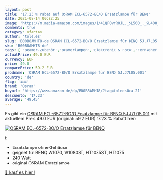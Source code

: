 ```yaml
---
layout: post
title: '17.23 % rabat auf OSRAM ECL-6572-BO/O Ersatzlampe für BENQ'
date: 2021-08-14 00:22:25
image: 'https://m.media-amazon.com/images/I/41QF0vrR0JL._SL500_._SL400_.jpg'
comments: true
category: ofertas
author: 'tole.es'
slug: 'B00B8AMHT8-de OSRAM ECL-6572-BO/O Ersatzlampe für BENQ 5J.J7L05.001'
sku: 'B00B8AMHT8-de'
tags: [ 'Beamer-Zubehör','Beamerlampen','Elektronik & Foto','Fernseher & Heimkino','Heimkino, TV & Video Zubehör','osram', ]
actualPrice: 49.0 EUR
currency: EUR
price: 49.0
comparePrice: 59.2 EUR
prodname: 'OSRAM ECL-6572-BO/O Ersatzlampe für BENQ 5J.J7L05.001'
country: 'de'
flag: '🇩🇪'
brand: 'Osram'
buyurl: 'https://www.amazon.de/dp/B00B8AMHT8/?tag=tolees0ca-21'
descuento: '17.23'
average: '49.45'
---
```


Es gibt ein [OSRAM ECL-6572-BO/O Ersatzlampe für BENQ 5J.J7L05.001](https://www.amazon.de/dp/B00B8AMHT8/?tag=tolees0ca-21) mit aktuellem Preis 49.0 EUR (original: 59.2 EUR) 17.23 % Rabatt hier:

[![OSRAM ECL-6572-BO/O Ersatzlampe für BENQ](https://m.media-amazon.com/images/I/41QF0vrR0JL._SL500_._SL400_.jpg)](https://www.amazon.de/dp/B00B8AMHT8/?tag=tolees0ca-21)

ℹ️:

- Ersatzlampe ohne Gehäuse
- geignet für BENQ W1070, W1080ST, HT1085ST, HT1075
- 240 Watt
- original OSRAM Ersatzlampe

[🛒 kauf es hier!!](https://www.amazon.de/dp/B00B8AMHT8/?tag=tolees0ca-21)
